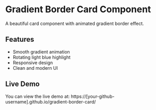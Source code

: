 # Gradient Border Card Component

A beautiful card component with animated gradient border effect.

## Features
- Smooth gradient animation
- Rotating light blue highlight
- Responsive design
- Clean and modern UI

## Live Demo
You can view the live demo at: https://[your-github-username].github.io/gradient-border-card/ 
